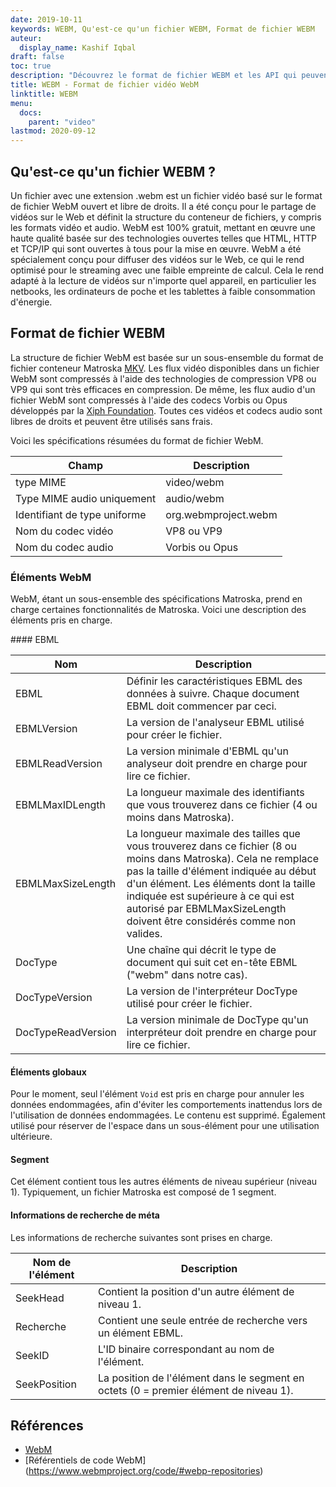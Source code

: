 ```yaml
---
date: 2019-10-11
keywords: WEBM, Qu'est-ce qu'un fichier WEBM, Format de fichier WEBM
auteur:
  display_name: Kashif Iqbal
draft: false
toc: true
description: "Découvrez le format de fichier WEBM et les API qui peuvent créer et ouvrir des fichiers WEBM."
title: WEBM - Format de fichier vidéo WebM
linktitle: WEBM
menu:
  docs:
    parent: "video"
lastmod: 2020-09-12
---
```


## Qu'est-ce qu'un fichier WEBM ?

Un fichier avec une extension .webm est un fichier vidéo basé sur le format de fichier WebM ouvert et libre de droits. Il a été conçu pour le partage de vidéos sur le Web et définit la structure du conteneur de fichiers, y compris les formats vidéo et audio. WebM est 100% gratuit, mettant en œuvre une haute qualité basée sur des technologies ouvertes telles que HTML, HTTP et TCP/IP qui sont ouvertes à tous pour la mise en œuvre. WebM a été spécialement conçu pour diffuser des vidéos sur le Web, ce qui le rend optimisé pour le streaming avec une faible empreinte de calcul. Cela le rend adapté à la lecture de vidéos sur n'importe quel appareil, en particulier les netbooks, les ordinateurs de poche et les tablettes à faible consommation d'énergie.

## Format de fichier WEBM

La structure de fichier WebM est basée sur un sous-ensemble du format de fichier conteneur Matroska [MKV](/fr/video/mkv/). Les flux vidéo disponibles dans un fichier WebM sont compressés à l'aide des technologies de compression VP8 ou VP9 qui sont très efficaces en compression. De même, les flux audio d'un fichier WebM sont compressés à l'aide des codecs Vorbis ou Opus développés par la [Xiph Foundation](https://www.xiph.org/). Toutes ces vidéos et codecs audio sont libres de droits et peuvent être utilisés sans frais.

Voici les spécifications résumées du format de fichier WebM.

|Champ|Description|
---|---|
|type MIME |video/webm|
|Type MIME audio uniquement |audio/webm|
|Identifiant de type uniforme| org.webmproject.webm|
|Nom du codec vidéo| VP8 ou VP9|
|Nom du codec audio| Vorbis ou Opus|

### Éléments WebM

WebM, étant un sous-ensemble des spécifications Matroska, prend en charge certaines fonctionnalités de Matroska. Voici une description des éléments pris en charge.

#### EBML

|Nom |Description|
---|---|
|EBML|Définir les caractéristiques EBML des données à suivre. Chaque document EBML doit commencer par ceci.|
|EBMLVersion |La version de l'analyseur EBML utilisé pour créer le fichier.|
|EBMLReadVersion|La version minimale d'EBML qu'un analyseur doit prendre en charge pour lire ce fichier.|
|EBMLMaxIDLength |La longueur maximale des identifiants que vous trouverez dans ce fichier (4 ou moins dans Matroska).|
|EBMLMaxSizeLength|La longueur maximale des tailles que vous trouverez dans ce fichier (8 ou moins dans Matroska). Cela ne remplace pas la taille d'élément indiquée au début d'un élément. Les éléments dont la taille indiquée est supérieure à ce qui est autorisé par EBMLMaxSizeLength doivent être considérés comme non valides.|
|DocType|Une chaîne qui décrit le type de document qui suit cet en-tête EBML ("webm" dans notre cas).|
|DocTypeVersion|La version de l'interpréteur DocType utilisé pour créer le fichier.|
|DocTypeReadVersion|La version minimale de DocType qu'un interpréteur doit prendre en charge pour lire ce fichier.|

#### Éléments globaux

Pour le moment, seul l'élément `Void` est pris en charge pour annuler les données endommagées, afin d'éviter les comportements inattendus lors de l'utilisation de données endommagées. Le contenu est supprimé. Également utilisé pour réserver de l'espace dans un sous-élément pour une utilisation ultérieure.

#### Segment
Cet élément contient tous les autres éléments de niveau supérieur (niveau 1). Typiquement, un fichier Matroska est composé de 1 segment.

#### Informations de recherche de méta

Les informations de recherche suivantes sont prises en charge.

|Nom de l'élément |Description|
---|---|
|SeekHead |Contient la position d'un autre élément de niveau 1.|
|Recherche |Contient une seule entrée de recherche vers un élément EBML.|
|SeekID |L'ID binaire correspondant au nom de l'élément.|
|SeekPosition |La position de l'élément dans le segment en octets (0 = premier élément de niveau 1).|

## Références

* [WebM](https://www.webmproject.org/)
* [Référentiels de code WebM] (https://www.webmproject.org/code/#webp-repositories)

